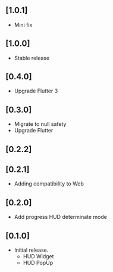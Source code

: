 ## [1.0.1]
* Mini fix

## [1.0.0]
* Stable release

## [0.4.0]
* Upgrade Flutter 3

## [0.3.0]
* Migrate to null safety
* Upgrade Flutter

## [0.2.2]

## [0.2.1]

* Adding compatibility to Web

## [0.2.0]

* Add progress HUD determinate mode

## [0.1.0]

* Initial release.
    - HUD Widget
    - HUD PopUp
